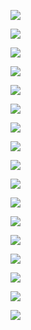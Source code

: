 

![](https://gitee.com/hxc8/images7/raw/master/img/202407190745365.jpg)



![](https://gitee.com/hxc8/images7/raw/master/img/202407190745694.jpg)





![](https://gitee.com/hxc8/images7/raw/master/img/202407190745067.jpg)





![](https://gitee.com/hxc8/images7/raw/master/img/202407190745191.jpg)



![](https://gitee.com/hxc8/images7/raw/master/img/202407190745855.jpg)





![](https://gitee.com/hxc8/images7/raw/master/img/202407190745229.jpg)



![](https://gitee.com/hxc8/images7/raw/master/img/202407190745650.jpg)



![](https://gitee.com/hxc8/images7/raw/master/img/202407190745482.jpg)



![](https://gitee.com/hxc8/images7/raw/master/img/202407190745992.jpg)



![](https://gitee.com/hxc8/images7/raw/master/img/202407190745497.jpg)



![](https://gitee.com/hxc8/images7/raw/master/img/202407190745792.jpg)



![](https://gitee.com/hxc8/images7/raw/master/img/202407190745634.jpg)



![](https://gitee.com/hxc8/images7/raw/master/img/202407190745962.jpg)



![](https://gitee.com/hxc8/images7/raw/master/img/202407190745606.jpg)



![](https://gitee.com/hxc8/images7/raw/master/img/202407190745086.jpg)



![](https://gitee.com/hxc8/images7/raw/master/img/202407190745750.jpg)



![](https://gitee.com/hxc8/images7/raw/master/img/202407190745274.jpg)

